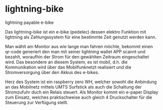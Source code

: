 # lightning-bike
lightning payable e-bike

Das lightning-bike ist ein e-bike (pedelec) dessen elektro Funktion mit lightning als Zahlungssystem für eine bestimmte Zeit genutzt werden kann. 

Man wählt am Monitor aus wie lange man fahren möchte, bekommt einen qr-code generiert den man mit seiner lightning wallet APP scannt und bezahlt, woraufhin der Strom für den gewählten Zeitraum eingeschaltet wird.
Das besondere an diesem System, es ist mobil, d.h. die Kommunikation wird über das Mobilfunknetzt realisiert und die Stromversorgung über den Akkus des e-bikes.    

Herz des System ist ein raspberry zero WH, welcher sowohl die Anbindung an das Mobilnetz mittels UMTS Surfstick als auch die Schaltung der Stromzufuhr duch ein Relais steuert. Als Monitor kommt ein e-paper Display zum Einsatz, welches praktischweise auch gleich 4 Druckschalter für die Steuerung zur Verfügung stellt.

